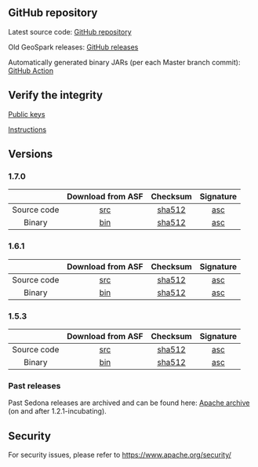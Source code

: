 <!--
 Licensed to the Apache Software Foundation (ASF) under one
 or more contributor license agreements.  See the NOTICE file
 distributed with this work for additional information
 regarding copyright ownership.  The ASF licenses this file
 to you under the Apache License, Version 2.0 (the
 "License"); you may not use this file except in compliance
 with the License.  You may obtain a copy of the License at

   http://www.apache.org/licenses/LICENSE-2.0

 Unless required by applicable law or agreed to in writing,
 software distributed under the License is distributed on an
 "AS IS" BASIS, WITHOUT WARRANTIES OR CONDITIONS OF ANY
 KIND, either express or implied.  See the License for the
 specific language governing permissions and limitations
 under the License.
 -->

## GitHub repository

Latest source code: [GitHub repository](https://github.com/apache/sedona/)

Old GeoSpark releases: [GitHub releases](https://github.com/apache/sedona/releases)

Automatically generated binary JARs (per each Master branch commit): [GitHub Action](https://github.com/apache/sedona/actions/workflows/java.yml)

## Verify the integrity

[Public keys](https://downloads.apache.org/sedona/KEYS)

[Instructions](https://www.apache.org/info/verification.html)

## Versions

### 1.7.0

|             |                                    Download from ASF                                     |                                         Checksum                                          |                                      Signature                                      |
| :---------: | :--------------------------------------------------------------------------------------: | :---------------------------------------------------------------------------------------: | :---------------------------------------------------------------------------------: |
| Source code | [src](https://www.apache.org/dyn/closer.lua/sedona/1.7.0/apache-sedona-1.7.0-src.tar.gz) | [sha512](https://downloads.apache.org/sedona/1.7.0/apache-sedona-1.7.0-src.tar.gz.sha512) | [asc](https://downloads.apache.org/sedona/1.7.0/apache-sedona-1.7.0-src.tar.gz.asc) |
|   Binary    | [bin](https://www.apache.org/dyn/closer.lua/sedona/1.7.0/apache-sedona-1.7.0-bin.tar.gz) | [sha512](https://downloads.apache.org/sedona/1.7.0/apache-sedona-1.7.0-bin.tar.gz.sha512) | [asc](https://downloads.apache.org/sedona/1.7.0/apache-sedona-1.7.0-bin.tar.gz.asc) |

### 1.6.1

|             |                                    Download from ASF                                     |                                         Checksum                                          |                                      Signature                                      |
| :---------: | :--------------------------------------------------------------------------------------: | :---------------------------------------------------------------------------------------: | :---------------------------------------------------------------------------------: |
| Source code | [src](https://www.apache.org/dyn/closer.lua/sedona/1.6.1/apache-sedona-1.6.1-src.tar.gz) | [sha512](https://downloads.apache.org/sedona/1.6.1/apache-sedona-1.6.1-src.tar.gz.sha512) | [asc](https://downloads.apache.org/sedona/1.6.1/apache-sedona-1.6.1-src.tar.gz.asc) |
|   Binary    | [bin](https://www.apache.org/dyn/closer.lua/sedona/1.6.1/apache-sedona-1.6.1-bin.tar.gz) | [sha512](https://downloads.apache.org/sedona/1.6.1/apache-sedona-1.6.1-bin.tar.gz.sha512) | [asc](https://downloads.apache.org/sedona/1.6.1/apache-sedona-1.6.1-bin.tar.gz.asc) |

### 1.5.3

|             |                                    Download from ASF                                     |                                         Checksum                                          |                                      Signature                                      |
| :---------: | :--------------------------------------------------------------------------------------: | :---------------------------------------------------------------------------------------: | :---------------------------------------------------------------------------------: |
| Source code | [src](https://www.apache.org/dyn/closer.lua/sedona/1.5.3/apache-sedona-1.5.3-src.tar.gz) | [sha512](https://downloads.apache.org/sedona/1.5.3/apache-sedona-1.5.3-src.tar.gz.sha512) | [asc](https://downloads.apache.org/sedona/1.5.3/apache-sedona-1.5.3-src.tar.gz.asc) |
|   Binary    | [bin](https://www.apache.org/dyn/closer.lua/sedona/1.5.3/apache-sedona-1.5.3-bin.tar.gz) | [sha512](https://downloads.apache.org/sedona/1.5.3/apache-sedona-1.5.3-bin.tar.gz.sha512) | [asc](https://downloads.apache.org/sedona/1.5.3/apache-sedona-1.5.3-bin.tar.gz.asc) |

### Past releases

Past Sedona releases are archived and can be found here: [Apache archive](https://archive.apache.org/dist/sedona/) (on and after 1.2.1-incubating).

## Security

For security issues, please refer to https://www.apache.org/security/
